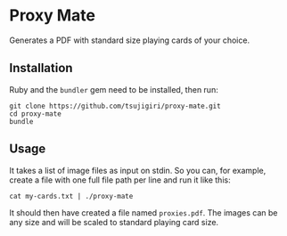# Proxy Mate

Generates a PDF with standard size playing cards of your choice.

## Installation

Ruby and the `bundler` gem need to be installed, then run:

```
git clone https://github.com/tsujigiri/proxy-mate.git
cd proxy-mate
bundle
```

## Usage

It takes a list of image files as input on stdin. So you can, for example,
create a file with one full file path per line and run it like this:

```
cat my-cards.txt | ./proxy-mate
```

It should then have created a file named `proxies.pdf`. The images can be any
size and will be scaled to standard playing card size.
